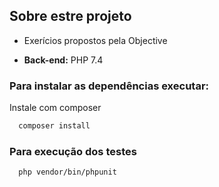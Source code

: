 ## Sobre estre projeto

 - Exerícios propostos pela Objective

 - **Back-end:** PHP 7.4

### Para instalar as dependências executar:

 Instale com composer
 
```bash
  composer install
```

### Para execução dos testes
 
```bash
  php vendor/bin/phpunit
```
